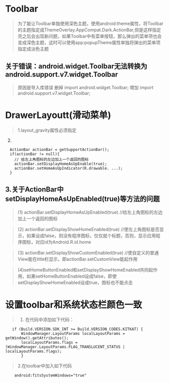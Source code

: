 Toolbar
===
> 为了能让Toolbar单独使用深色主题，使用android:theme属性，将Toolbar的主题指定成ThemeOverlay.AppCompat.Dark.ActionBar,但是这样指定完之后会出现新问题，如果Toolbar中有菜单按钮，那么弹出的菜单项也会变成深色主题，这时可以使用app:popupTheme属性单独将弹出的菜单项指定成淡色主题

关于错误：android.widget.Toolbar无法转换为android.support.v7.widget.Toolbar
---
>原因是导入库错误
删掉
import android.widget.Toolbar;
增加 
import android.support.v7.widget.Toolbar;

DrawerLayoutt(滑动菜单)
===
>1.layout_gravity属性必须指定

2.
```
  ActionBar actionBar = getSupportActionBar();
  if(actionBar != null){
    // 给左上角图标的左边加上一个返回的图标
    actionBar.setDisplayHomeAsUpEnable(true);
    actionBar.setHomeAsUpIndicator(R.drawable. ...);
  }
```
3.关于ActionBar中setDisplayHomeAsUpEnabled(true)等方法的问题
---
>(1) actionBar.setDisplayHomeAsUpEnabled(true)    //给左上角图标的左边加上一个返回的图标 

>(2) actionBar.setDisplayShowHomeEnabled(true)   //使左上角图标是否显示，如果设成false，则没有程序图标，仅仅就个标题，否则，显示应用程序图标，对应id为Android.R.id.home

>(3) actionBar.setDisplayShowCustomEnabled(true)  //使自定义的普通View能在title栏显示，即actionBar.setCustomView能起作用

>(4)setHomeButtonEnabled和setDisplayShowHomeEnabled共同起作用，如果setHomeButtonEnabled设成false，即使setDisplayShowHomeEnabled设成true，图标也不能点击

设置toolbar和系统状态栏颜色一致
===

>1. 在代码中添加如下代码：
```
   if (Build.VERSION.SDK_INT >= Build.VERSION_CODES.KITKAT) {
       WindowManager.LayoutParams localLayoutParams = getWindow().getAttributes();
       localLayoutParams.flags = (WindowManager.LayoutParams.FLAG_TRANSLUCENT_STATUS | localLayoutParams.flags);
       }
```
>2.在toolbar中加入如下代码
```
    android:fitsSystemWindows="true"
```
